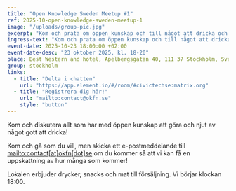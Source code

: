 ```yaml
---
title: "Open Knowledge Sweden Meetup #1"
ref: 2025-10-open-knowledge-sweden-meetup-1
image: "/uploads/group-pic.jpg"
excerpt: "Kom och prata om öppen kunskap och till något att dricka och äta!"
ingress-text: "Kom och prata om öppen kunskap och till något att dricka och äta"
event-date: 2025-10-23 18:00:00 +02:00
event-date-desc: "23 oktober 2025, kl. 18-20"
place: Best Western and hotel, Apelbergsgatan 40, 111 37 Stockholm, Sverige
group: stockholm
links:
  - title: "Delta i chatten"
    url: "https://app.element.io/#/room/#civictechse:matrix.org"
  - title: "Registrera dig här!"
    url: "mailto:contact@okfn.se"
    style: "button"
---
```



Kom och diskutera allt som har med öppen kunskap att göra och njut av något gott att dricka!

Kom och gå som du vill, men skicka ett e-postmeddelande till [mailto:contact[at]okfn[dot]se](contact[at]okfn[dot]se) om du kommer så att vi kan få en uppskattning av hur många som kommer!

Lokalen erbjuder drycker, snacks och mat till försäljning. Vi börjar klockan 18:00.

